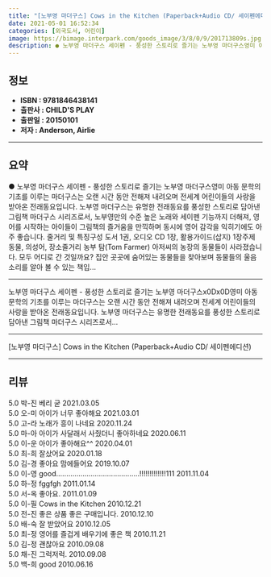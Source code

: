 ```yaml
---
title: "[노부영 마더구스] Cows in the Kitchen (Paperback+Audio CD/ 세이펜에디션)"
date: 2021-05-01 16:52:34
categories: [외국도서, 어린이]
image: https://bimage.interpark.com/goods_image/3/8/0/9/201713809s.jpg
description: ● 노부영 마더구스 세이펜 - 풍성한 스토리로 즐기는 노부영 마더구스영미 아동 문학의 기초를 이루는 마더구스는 오랜 시간 동안 전해져 내려오며 전세계 어린이들의 사랑을 받아온 전래동요입니다. 노부영 마더구스는 유명한 전래동요를 풍성한 스토리로 담아낸 그림책 마더구스 시리즈로서, 노부영
---
```


## **정보**

- **ISBN : 9781846438141**
- **출판사 : CHILD'S PLAY**
- **출판일 : 20150101**
- **저자 : Anderson, Airlie**

------



## **요약**

●  노부영 마더구스 세이펜 - 풍성한 스토리로 즐기는 노부영 마더구스영미 아동 문학의 기초를 이루는 마더구스는 오랜 시간 동안 전해져 내려오며 전세계 어린이들의 사랑을 받아온 전래동요입니다. 노부영 마더구스는 유명한 전래동요를 풍성한 스토리로 담아낸 그림책 마더구스 시리즈로서, 노부영만의 수준 높은 노래와 세이펜 기능까지 더해져, 영어를 시작하는 아이들이 그림책의 즐거움을 만끽하며 동시에 영어 감각을 익히기에도 아주 좋습니다. 줄거리 및 특징구성 도서 1권, 오디오 CD 1장, 활용가이드(삽지) 1장주제 동물, 의성어, 장소줄거리 농부 탐(Tom Farmer) 아저씨의 농장의 동물들이 사라졌습니다. 모두 어디로 간 것일까요? 집안 곳곳에 숨어있는 동물들을 찾아보며 동물들의 울음소리를 알아 볼 수 있는 책입...

------

노부영 마더구스 세이펜 - 풍성한 스토리로 즐기는 노부영 마더구스x0Dx0D영미 아동 문학의 기초를 이루는 마더구스는 오랜 시간 동안 전해져 내려오며 전세계 어린이들의 사랑을 받아온 전래동요입니다. 노부영 마더구스는 유명한 전래동요를 풍성한 스토리로 담아낸 그림책 마더구스 시리즈로서... 

------


[노부영 마더구스] Cows in the Kitchen (Paperback+Audio CD/ 세이펜에디션) 

------


## **리뷰** 

5.0 박-진 베리 굳 2021.03.05 <br/>5.0 오-미 아이가 너무 좋아해요 2021.03.01 <br/>5.0 고-라 노래가 흥이 나네요 2020.11.24 <br/>5.0 마-아 아이가 사달래서 사줬더니 좋아하네요 2020.06.11 <br/>5.0 이-운 아이가 좋아해요^^ 2020.04.01 <br/>5.0 최-희 잘샀어요 2020.01.18 <br/>5.0 김-경 좋아요 맘에들어요 2019.10.07 <br/>5.0 이-영 good.........................................!!!!!!!!!!!!!111 2011.11.04 <br/>5.0 하-정 fggfgh 2011.01.14 <br/>5.0 서-옥 좋아요. 2011.01.09 <br/>5.0 이-필 Cows in the Kitchen  2010.12.21 <br/>5.0 전-진 좋은 상품 좋은 구매입니다. 2010.12.10 <br/>5.0 배-숙 잘 받았어요 2010.12.05 <br/>5.0 최-정 영어를 즐겁게 배우기에 좋은 책 2010.11.21 <br/>5.0 김-정 괜찮아요  2010.09.08 <br/>5.0 채-진 그럭저럭. 2010.09.08 <br/>5.0 백-희 good 2010.06.16 <br/>